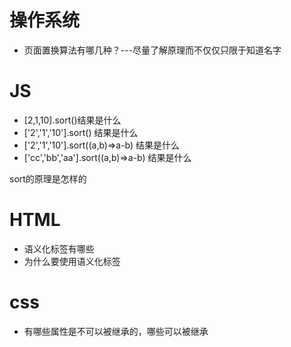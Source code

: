 # 操作系统
* 页面置换算法有哪几种？---尽量了解原理而不仅仅只限于知道名字

# JS
* [2,1,10].sort()结果是什么
* ['2','1','10'].sort() 结果是什么
* ['2','1','10'].sort((a,b)=>a-b) 结果是什么
* ['cc','bb','aa'].sort((a,b)=>a-b) 结果是什么

sort的原理是怎样的

# HTML
* 语义化标签有哪些
* 为什么要使用语义化标签

# css
* 有哪些属性是不可以被继承的，哪些可以被继承